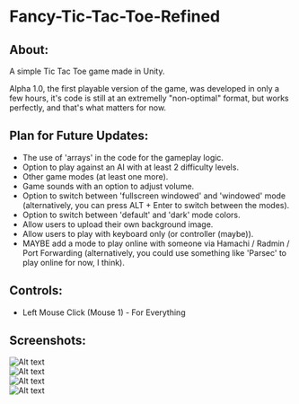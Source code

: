 # Fancy-Tic-Tac-Toe-Refined

## About:  
A simple Tic Tac Toe game made in Unity.  

Alpha 1.0, the first playable version of the game, was developed in only a few hours, it's code is still at an extremelly "non-optimal" format, but works perfectly, and that's what matters for now.  

## Plan for Future Updates:  
- The use of 'arrays' in the code for the gameplay logic.  
- Option to play against an AI with at least 2 difficulty levels.  
- Other game modes (at least one more).  
- Game sounds with an option to adjust volume.  
- Option to switch between 'fullscreen windowed' and 'windowed' mode (alternatively, you can press ALT + Enter to switch between the modes).  
- Option to switch between 'default' and 'dark' mode colors.  
- Allow users to upload their own background image.  
- Allow users to play with keyboard only (or controller (maybe)).  
- MAYBE add a mode to play online with someone via Hamachi / Radmin / Port Forwarding (alternatively, you could use something like 'Parsec' to play online for now, I think).  

## Controls:  
- Left Mouse Click (Mouse 1) - For Everything  

## Screenshots:  
![Alt text](https://imgur.com/tAJcsZY.png)  
![Alt text](https://imgur.com/YM94CTv.png)  
![Alt text](https://imgur.com/gUphKDn.png)  
![Alt text](https://imgur.com/vslGEQy.png)  
